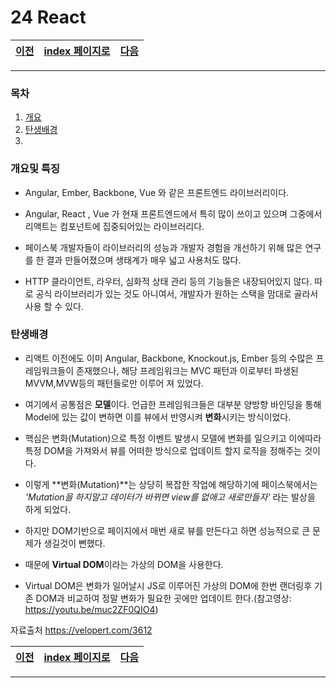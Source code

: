 # 24 React

[이전](./23.md)|[index 페이지로](./00index.md) |[다음](./25.md)
---|---|---
<hr>


### 목차

1. [개요](#개요)
1. [탄생배경](#탄생배경)
1.

### 개요및 특징

- Angular, Ember, Backbone, Vue 와 같은 프론트엔드 라이브러리이다.

- Angular, React , Vue 가 현재 프론트엔드에서 특히 많이 쓰이고 있으며 그중에서 리액트는 컴포넌트에 집중되어있는 라이브러리다.

- 페이스북 개발자들이 라이브러리의 성능과 개발자 경험을 개선하기 위해 많은 연구를 한 결과 만들어졌으며 생태계가 매우 넓고 사용처도 많다.

- HTTP 클라이언트, 라우터, 심화적 상태 관리 등의 기능들은 내장되어있지 않다. 따로 공식 라이브러리가 있는 것도 아니여서, 개발자가 원하는 스택을 맘대로 골라서 사용 할 수 있다.

  

### 탄생배경

- 리액트 이전에도 이미 Angular, Backbone, Knockout.js, Ember 등의 수많은 프레임워크들이 존재했으나, 해당 프레임워크는 MVC 패턴과 이로부터 파생된 MVVM,MVW등의 패턴들로만 이루어 져 있었다.

- 여기에서 공통점은 **모델**이다. 언급한 프레임워크들은 대부분 양방향 바인딩을 통해 Model에 있는 값이 변하면 이를 뷰에서 반영시켜 **변화**시키는 방식이었다.

- 핵심은 변화(Mutation)으로 특정 이벤트 발생시 모델에 변화를 일으키고 이에따라 특정 DOM을  가져와서 뷰를 어떠한 방식으로 업데이트 할지 로직을 정해주는 것이다.

- 이렇게 **변화(Mutation)**는 상당히 복잡한 작업에 해당하기에 페이스북에서는 *'Mutation을 하지말고 데이터가 바뀌면 view를 없애고 새로만들자'* 라는 발상을  하게 되었다.

- 하지만 DOM기반으로 페이지에서 매번 새로 뷰를 만든다고 하면 성능적으로 큰 문제가 생길것이 뻔했다.

- 때문에 **Virtual DOM**이라는 가상의 DOM을 사용한다.

- Virtual DOM은 변화가 일어날시 JS로 이루어진 가상의 DOM에 한번 랜더링후 기존 DOM과 비교하여 정말 변화가 필요한 곳에만 업데이트 한다.(참고영상: https://youtu.be/muc2ZF0QIO4)

  

자료출처 https://velopert.com/3612

  

[이전](./23.md)|[index 페이지로](./00index.md) |[다음](./25.md)
---|---|---
<hr>

